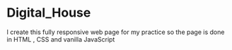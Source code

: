 # Digital_House
I create this fully responsive web page for my practice so the page is done in HTML , CSS and vanilla JavaScript
